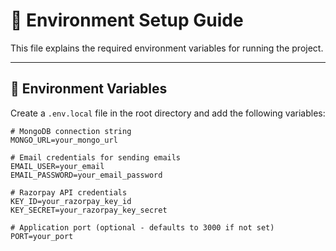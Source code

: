 # 🌱 Environment Setup Guide

This file explains the required environment variables for running the project.

---

## 🔐 Environment Variables

Create a `.env.local` file in the root directory and add the following variables:

```env
# MongoDB connection string
MONGO_URL=your_mongo_url

# Email credentials for sending emails
EMAIL_USER=your_email
EMAIL_PASSWORD=your_email_password

# Razorpay API credentials
KEY_ID=your_razorpay_key_id
KEY_SECRET=your_razorpay_key_secret

# Application port (optional - defaults to 3000 if not set)
PORT=your_port
